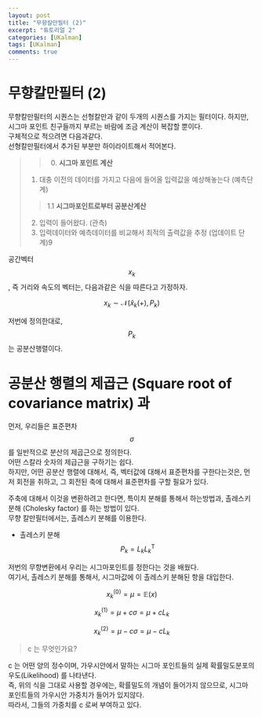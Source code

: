 ```yaml
---
layout: post
title: "무향칼만필터 (2)"  
excerpt: "튜토리얼 2"  
categories: [UKalman]
tags: [UKalman]
comments: true
---
```

# 무향칼만필터 (2)
무향칼만필터의 시퀀스는 선형칼만과 같이 두개의 시퀀스를 가지는 필터이다.
하지만, 시그마 포인트 친구들까지 부르는 바람에 조금 계산이 복잡할 뿐이다.  
구체적으로 적으려면 다음과같다.   
선형칼만필터에서 추가된 부분만 하이라이트해서 적어본다.  

>> 0. **시그마 포인트 계산**
>1. 대충 이전의 데이터를 가지고 다음에 들어올 입력값을 예상해놓는다 (예측단계)  
>> 1.1 **시그마포인트로부터 공분산계산**
>2. 입력이 들어왔다. (관측)
>3. 입력데이터와 예측데이터를 비교해서 최적의 출력값을 추정 (업데이트 단계)9


공간벡터 $$x_k$$, 즉 거리와 속도의 벡터는, 다음과같은 식을 따른다고 가정하자.  

$$x_k \sim \mathcal{N}(\hat{x}_k(+),P_k)$$

저번에 정의한대로, $$P_k$$는 공분산행렬이다.  

# 공분산 행렬의 제곱근 (Square root of covariance matrix) 과
먼저, 우리들은 표준편차 $$\sigma$$를 일반적으로 분산의 제곱근으로 정의한다.   
어떤 스칼라 숫자의 제급근을 구하기는 쉽다.  
하지만, 어떤 공분산 행렬에 대해서, 즉, 벡터값에 대해서 표준편차를 구한다는것은, 먼저 회전을 취하고, 그 회전된 축에 대해서 표준편차를 구할 필요가 있다.  

주축에 대해서 이것을 변환하려고 한다면, 특이치 분해를 통해서 하는방법과, 촐레스키 분해 (Cholesky factor) 를 하는 방법이 있다.  
무향 칼만필터에서는, 촐레스키 분해를 이용한다.  

* 촐레스키 분해  $$P_k = L_kL_k^\text{T}$$  

저번의 무향변환에서 우리는 시그마포인트를 정한다는 것을 배웠다.  
여기서, 촐레스키 분해를 통해서, 시그마값에 이 촐레스키 분해된 항을 대입한다.

$$x_k^{(0)} = \mu = \mathbb{E}(x)$$

$$x_k^{(1)} = \mu +c \sigma = \mu +c L_k$$

$$x_k^{(2)} = \mu -c \sigma = \mu -c L_k$$

> c 는 무엇인가요?

c 는 어떤 양의 정수이며, 가우시안에서 말하는 시그마 포인트들의 실제 확률밀도분포의 우도(Likelihood) 를 나타낸다.  
즉, 위의 식을 그대로 사용할 경우에는, 확률밀도의 개념이 들어가지 않으므로, 시그마 포인트들의 가우시안 가중치가 들어가 있지않다.  
따라서, 그들의 가중치를 c 로써 부여하고 있다. 
